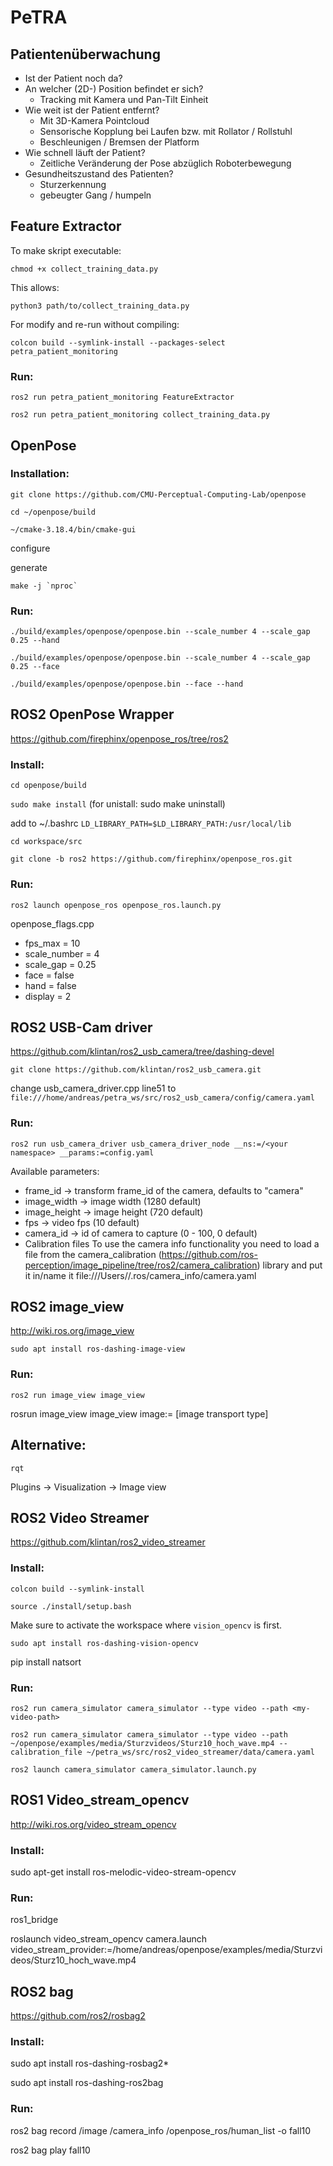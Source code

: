 # PeTRA

## Patientenüberwachung

* Ist der Patient noch da?
* An welcher (2D-) Position befindet er sich?
	* Tracking mit Kamera und Pan-Tilt Einheit
* Wie weit ist der Patient entfernt?
	* Mit 3D-Kamera Pointcloud
	* Sensorische Kopplung bei Laufen bzw. mit Rollator / Rollstuhl
	* Beschleunigen / Bremsen der Platform
* Wie schnell läuft der Patient?
	* Zeitliche Veränderung der Pose abzüglich Roboterbewegung
* Gesundheitszustand des Patienten?
	* Sturzerkennung
	* gebeugter Gang / humpeln



## Feature Extractor

To make skript executable:

`chmod +x collect_training_data.py`

This allows:

`python3 path/to/collect_training_data.py`

For modify and re-run without compiling:

`colcon build --symlink-install --packages-select petra_patient_monitoring`

### Run:

`ros2 run petra_patient_monitoring FeatureExtractor`

`ros2 run petra_patient_monitoring collect_training_data.py`




## OpenPose 

### Installation:

`git clone https://github.com/CMU-Perceptual-Computing-Lab/openpose`

`cd ~/openpose/build`

`~/cmake-3.18.4/bin/cmake-gui`

configure

generate

``make -j `nproc` ``

### Run:

`./build/examples/openpose/openpose.bin --scale_number 4 --scale_gap 0.25 --hand`

`./build/examples/openpose/openpose.bin --scale_number 4 --scale_gap 0.25 --face`

`./build/examples/openpose/openpose.bin --face --hand`



## ROS2 OpenPose Wrapper
https://github.com/firephinx/openpose_ros/tree/ros2

### Install:

`cd openpose/build`

`sudo make install`
(for unistall: sudo make uninstall)

add to ~/.bashrc
`LD_LIBRARY_PATH=$LD_LIBRARY_PATH:/usr/local/lib`

`cd workspace/src`

`git clone -b ros2 https://github.com/firephinx/openpose_ros.git`

### Run:
`ros2 launch openpose_ros openpose_ros.launch.py`

openpose_flags.cpp
- fps_max = 10
- scale_number = 4
- scale_gap = 0.25
- face = false
- hand = false
- display = 2



## ROS2 USB-Cam driver
https://github.com/klintan/ros2_usb_camera/tree/dashing-devel

`git clone https://github.com/klintan/ros2_usb_camera.git`

change usb_camera_driver.cpp line51 to `file:///home/andreas/petra_ws/src/ros2_usb_camera/config/camera.yaml`

### Run:
`ros2 run usb_camera_driver usb_camera_driver_node __ns:=/<your namespace> __params:=config.yaml`

Available parameters:

- frame_id -> transform frame_id of the camera, defaults to "camera"
- image_width -> image width (1280 default)
- image_height -> image height (720 default)
- fps -> video fps (10 default)
- camera_id -> id of camera to capture (0 - 100, 0 default)
- Calibration files
To use the camera info functionality you need to load a file from the camera_calibration (https://github.com/ros-perception/image_pipeline/tree/ros2/camera_calibration) library and put it in/name it file:///Users/<youruser>/.ros/camera_info/camera.yaml



## ROS2 image_view
http://wiki.ros.org/image_view

`sudo apt install ros-dashing-image-view`

### Run:
`ros2 run image_view image_view`

rosrun image_view image_view image:=<image topic> [image transport type]

## Alternative:
`rqt` 

Plugins -> Visualization -> Image view



## ROS2 Video Streamer
https://github.com/klintan/ros2_video_streamer

### Install:

`colcon build --symlink-install`

`source ./install/setup.bash`

Make sure to activate the workspace where `vision_opencv` is first.

`sudo apt install ros-dashing-vision-opencv`

pip install natsort

### Run:

`ros2 run camera_simulator camera_simulator --type video --path <my-video-path>`

`ros2 run camera_simulator camera_simulator --type video --path ~/openpose/examples/media/Sturzvideos/Sturz10_hoch_wave.mp4 --calibration_file ~/petra_ws/src/ros2_video_streamer/data/camera.yaml`

`ros2 launch camera_simulator camera_simulator.launch.py`



## ROS1 Video_stream_opencv
http://wiki.ros.org/video_stream_opencv

### Install:
sudo apt-get install ros-melodic-video-stream-opencv

### Run:

ros1_bridge

roslaunch video_stream_opencv camera.launch video_stream_provider:=/home/andreas/openpose/examples/media/Sturzvideos/Sturz10_hoch_wave.mp4



## ROS2 bag
https://github.com/ros2/rosbag2

### Install:
sudo apt install ros-dashing-rosbag2*

sudo apt install ros-dashing-ros2bag

### Run:

ros2 bag record /image /camera_info /openpose_ros/human_list -o fall10

ros2 bag play fall10